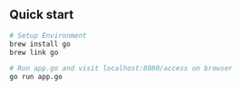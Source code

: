## Quick start
```bash
# Setup Environment
brew install go
brew link go
```
```bash
# Run app.go and visit localhost:8080/access on browser
go run app.go
```
